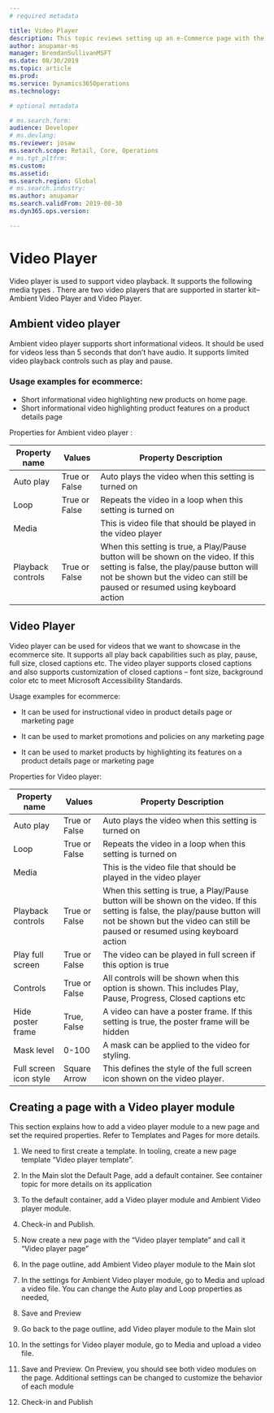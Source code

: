 ```yaml
---
# required metadata

title: Video Player
description: This topic reviews setting up an e-Commerce page with the Video Player module.
author: anupamar-ms
manager: BrendanSullivanMSFT
ms.date: 08/30/2019
ms.topic: article
ms.prod: 
ms.service: Dynamics365Operations
ms.technology: 

# optional metadata

# ms.search.form: 
audience: Developer
# ms.devlang: 
ms.reviewer: josaw
ms.search.scope: Retail, Core, Operations
# ms.tgt_pltfrm: 
ms.custom: 
ms.assetid: 
ms.search.region: Global
# ms.search.industry: 
ms.author: anupamar
ms.search.validFrom: 2019-08-30
ms.dyn365.ops.version: 

---
```


# Video Player 

Video player is used to support video playback. It supports the following media types <insert>.  There are two video players that are supported in starter kit– Ambient Video Player and Video Player.  

## Ambient video player 

Ambient video player supports short informational videos. It should be used for videos less than 5 seconds that don’t have audio. It supports limited video playback controls such as play and pause.  

### Usage examples for ecommerce: 

- Short informational video highlighting new products on home page.  
- Short informational video highlighting product features on a product details page 



Properties for Ambient video player :

| Property name     | Values        | Property Description                                         |
| ----------------- | ------------- | ------------------------------------------------------------ |
| Auto play         | True or False | Auto plays the video when this setting is turned on          |
| Loop              | True or False | Repeats the video in a loop when this setting is turned on   |
| Media             |               | This is video file that should be played in the video player |
| Playback controls | True or False | When this setting is true, a Play/Pause button will be shown on the video. If this setting is false, the play/pause button will not be shown but the video can still be paused or resumed using keyboard action |

 

## Video Player 

Video player can be used for videos that we want to showcase in the ecommerce site. It supports all play back capabilities such as play, pause, full size, closed captions etc. The video player supports closed captions and also supports customization of closed captions – font size, background color etc to meet Microsoft Accessibility Standards. 

Usage examples for ecommerce: 

- It can be used for instructional video in product details page or marketing page 

- It can be used to market promotions and policies on any marketing page 
- It can be used to market products by highlighting its features on a product details page or marketing page 

 

Properties for Video player:

| Property name          | Values        | Property Description                                         |
| ---------------------- | ------------- | ------------------------------------------------------------ |
| Auto play              | True or False | Auto plays the video when this setting is turned on          |
| Loop                   | True or False | Repeats the video in a loop when this setting is turned on   |
| Media                  |               | This is the video file that should be played in the video player |
| Playback controls      | True or False | When this setting is true, a Play/Pause button will be shown on the video. If this setting is false, the play/pause button will not be shown but the video can still be paused or resumed using keyboard action |
| Play full screen       | True or False | The video can be played in full screen if this option is true |
| Controls               | True or False | All controls will be shown when this option is shown. This includes Play, Pause, Progress, Closed captions etc |
| Hide poster frame      | True, False   | A video can have a poster frame. If this setting is true, the poster frame will be hidden |
| Mask level             | 0-100         | A mask can be applied to the video for styling.              |
| Full screen icon style | Square Arrow  | This defines the style of the full screen icon shown on the video player. |

 

## Creating a page with a Video player module  

This section explains how to add a video player module to a new page and set the required properties. Refer to Templates and Pages for more details. 

1. We need to first create a template. In tooling, create a new page template “Video player template”. 

1. In the Main slot the Default Page, add a default container. See container topic for more details on its application 

1. To the default container, add a Video player module and Ambient Video player module. 

1. Check-in and Publish.  

1. Now create a new page with the “Video player template” and call it “Video player page” 

1. In the page outline, add Ambient Video player module to the Main slot 

1. In the settings for Ambient Video player module, go to Media and upload a video file. You can change the Auto play and Loop properties as needed, 

1. Save and Preview 

1. Go back to the page outline, add Video player module to the Main slot 

1. In the settings for Video player module, go to Media and upload a video file.  

1. Save and Preview. On Preview, you should see both video modules on the page. Additional settings can be changed to customize the behavior of each module 

1. Check-in and Publish
